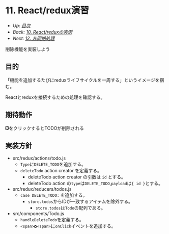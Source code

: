 # 11. React/redux演習

- *Up: [目次](../index.md)*
- *Back: [10. React/reduxの実例](./10_react_redux_example.md)*
- *Next: [12. 非同期処理](./12_async.md)*

削除機能を実装しよう

## 目的

「機能を追加するたびにreduxライフサイクルを一周する」というイメージを掴む。

Reactとreduxを接続するための処理を確認する。

## 期待動作

❎をクリックするとTODOが削除される

## 実装方針

- src/redux/actions/todo.js
  - `Type`に`DELETE_TODO`を追加する。
  - `deleteTodo` action creator を定義する。
    - deleteTodo action creator  の引数は `id` とする。
    - deleteTodo action の`type`は`DELETE_TODO`,`payload`は`{ id }`とする。
- src/redux/reducers/todos.js
  - `case DELETE_TODO:` を追加する。
    - `store.todos`からIDが一致するアイテムを除外する。
      - `store.todos`は`Todo`の配列である。
- src/components/Todo.js
  - `handleDeleteTodo`を定義する。
  - `<span>❎<span>`に`onClick`イベントを追加する。
